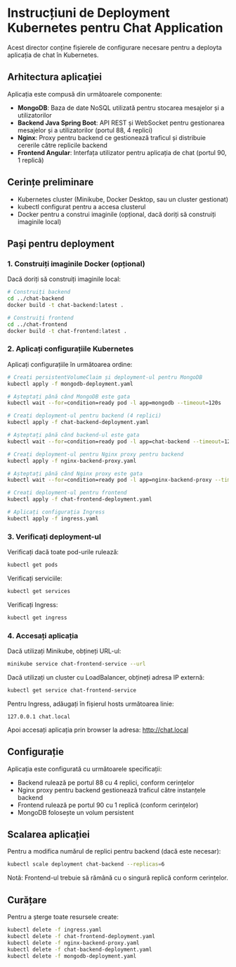# Instrucțiuni de Deployment Kubernetes pentru Chat Application

Acest director conține fișierele de configurare necesare pentru a deployta aplicația de chat în Kubernetes.

## Arhitectura aplicației

Aplicația este compusă din următoarele componente:
- **MongoDB**: Baza de date NoSQL utilizată pentru stocarea mesajelor și a utilizatorilor
- **Backend Java Spring Boot**: API REST și WebSocket pentru gestionarea mesajelor și a utilizatorilor (portul 88, 4 replici)
- **Nginx**: Proxy pentru backend ce gestionează traficul și distribuie cererile către replicile backend
- **Frontend Angular**: Interfața utilizator pentru aplicația de chat (portul 90, 1 replică)

## Cerințe preliminare

- Kubernetes cluster (Minikube, Docker Desktop, sau un cluster gestionat)
- kubectl configurat pentru a accesa clusterul
- Docker pentru a construi imaginile (opțional, dacă doriți să construiți imaginile local)

## Pași pentru deployment

### 1. Construiți imaginile Docker (opțional)

Dacă doriți să construiți imaginile local:

```bash
# Construiți backend
cd ../chat-backend
docker build -t chat-backend:latest .

# Construiți frontend
cd ../chat-frontend
docker build -t chat-frontend:latest .
```

### 2. Aplicați configurațiile Kubernetes

Aplicați configurațiile în următoarea ordine:

```bash
# Creați persistentVolumeClaim și deployment-ul pentru MongoDB
kubectl apply -f mongodb-deployment.yaml

# Așteptați până când MongoDB este gata
kubectl wait --for=condition=ready pod -l app=mongodb --timeout=120s

# Creați deployment-ul pentru backend (4 replici)
kubectl apply -f chat-backend-deployment.yaml

# Așteptați până când backend-ul este gata
kubectl wait --for=condition=ready pod -l app=chat-backend --timeout=120s

# Creați deployment-ul pentru Nginx proxy pentru backend
kubectl apply -f nginx-backend-proxy.yaml

# Așteptați până când Nginx proxy este gata
kubectl wait --for=condition=ready pod -l app=nginx-backend-proxy --timeout=60s

# Creați deployment-ul pentru frontend
kubectl apply -f chat-frontend-deployment.yaml

# Aplicați configurația Ingress
kubectl apply -f ingress.yaml
```

### 3. Verificați deployment-ul

Verificați dacă toate pod-urile rulează:

```bash
kubectl get pods
```

Verificați serviciile:

```bash
kubectl get services
```

Verificați Ingress:

```bash
kubectl get ingress
```

### 4. Accesați aplicația

Dacă utilizați Minikube, obțineți URL-ul:

```bash
minikube service chat-frontend-service --url
```

Dacă utilizați un cluster cu LoadBalancer, obțineți adresa IP externă:

```bash
kubectl get service chat-frontend-service
```

Pentru Ingress, adăugați în fișierul hosts următoarea linie:

```
127.0.0.1 chat.local
```

Apoi accesați aplicația prin browser la adresa: http://chat.local

## Configurație

Aplicația este configurată cu următoarele specificații:
- Backend rulează pe portul 88 cu 4 replici, conform cerințelor
- Nginx proxy pentru backend gestionează traficul către instanțele backend
- Frontend rulează pe portul 90 cu 1 replică (conform cerințelor)
- MongoDB folosește un volum persistent

## Scalarea aplicației

Pentru a modifica numărul de replici pentru backend (dacă este necesar):

```bash
kubectl scale deployment chat-backend --replicas=6
```

Notă: Frontend-ul trebuie să rămână cu o singură replică conform cerințelor.

## Curățare

Pentru a șterge toate resursele create:

```bash
kubectl delete -f ingress.yaml
kubectl delete -f chat-frontend-deployment.yaml
kubectl delete -f nginx-backend-proxy.yaml
kubectl delete -f chat-backend-deployment.yaml
kubectl delete -f mongodb-deployment.yaml
``` 
